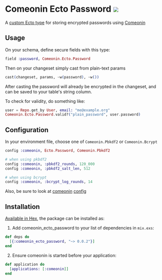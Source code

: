 # Comeonin Ecto Password  <a href="https://travis-ci.org/vic/comeonin_ecto_password"><img src="https://travis-ci.org/vic/comeonin_ecto_password.svg"></a>

A [custom Ecto type](https://hexdocs.pm/ecto/Ecto.Type.html#summary) for storing encrypted passwords using [Comeonin](https://github.com/elixircnx/comeonin)

## Usage

On your schema, define secure fields with this type:

```elixir
field :password, Comeonin.Ecto.Password
```

Then on your changeset simply cast from plain-text params

```elixir
cast(changeset, params, ~w(password), ~w())
```

After casting the password will already be encrypted
in the changeset, and can be saved to your table's
string column.

To check for validity, do something like:

```elixir
user = Repo.get_by User, email: "me@example.org"
Comeonin.Ecto.Password.valid?("plain_password", user.password)
```

## Configuration

In your environment file, choose one of `Comeonin.Pbkdf2` or `Comeonin.Bcrypt`

```elixir
config :comeonin, Ecto.Password, Comeonin.Pbkdf2

# when using pkbdf2
config :comeonin, :pbkdf2_rounds, 120_000
config :comeonin, :pbkdf2_salt_len, 512

# when using bcrypt
config :comeonin, :bcrypt_log_rounds, 14
```

Also, be sure to look at [comeonin](https://github.com/elixircnx/comeonin#installation) [config](http://hexdocs.pm/comeonin/Comeonin.Config.html)

## Installation

[Available in Hex](https://hex.pm/packages/comeonin_ecto_password), the package can be installed as:

  1. Add comeonin_ecto_password to your list of dependencies in `mix.exs`:

```elixir
def deps do
  [{:comeonin_ecto_password, "~> 0.0.2"}]
end
```

  2. Ensure comeonin is started before your application:

```elixir
def application do
  [applications: [:comeonin]]
end
```

